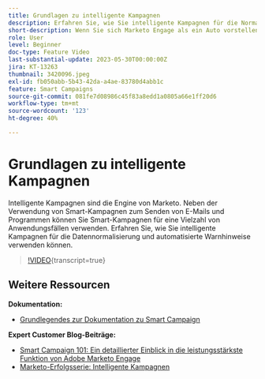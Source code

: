 ```yaml
---
title: Grundlagen zu intelligente Kampagnen
description: Erfahren Sie, wie Sie intelligente Kampagnen für die Normalisierung von Daten und automatische Warnmeldungen nutzen können.
short-description: Wenn Sie sich Marketo Engage als ein Auto vorstellen, ist die Smart-Kampagne der Motor. Smart-Kampagnen bieten mehr Möglichkeiten, als Sie sich vorstellen können, und es ist ganz einfach, sie zu nutzen.
role: User
level: Beginner
doc-type: Feature Video
last-substantial-update: 2023-05-30T00:00:00Z
jira: KT-13263
thumbnail: 3420096.jpeg
exl-id: fb050abb-5b43-42da-a4ae-83780d4abb1c
feature: Smart Campaigns
source-git-commit: 081fe7d08986c45f83a8edd1a0805a66e1ff20d6
workflow-type: tm+mt
source-wordcount: '123'
ht-degree: 40%

---
```


# Grundlagen zu intelligente Kampagnen

Intelligente Kampagnen sind die Engine von Marketo. Neben der Verwendung von Smart-Kampagnen zum Senden von E-Mails und Programmen können Sie Smart-Kampagnen für eine Vielzahl von Anwendungsfällen verwenden. Erfahren Sie, wie Sie intelligente Kampagnen für die Datennormalisierung und automatisierte Warnhinweise verwenden können.

>[!VIDEO](https://video.tv.adobe.com/v/3420096/?quality=12&learn=on){transcript=true}


## Weitere Ressourcen

**Dokumentation:**

* [Grundlegendes zur Dokumentation zu Smart Campaign](https://experienceleague.adobe.com/docs/marketo/using/product-docs/core-marketo-concepts/smart-campaigns/understanding-smart-campaigns.html?lang=de)

**Expert Customer Blog-Beiträge:**

* [Smart Campaign 101: Ein detaillierter Einblick in die leistungsstärkste Funktion von Adobe Marketo Engage](https://nation.marketo.com/t5/product-blogs/smart-campaigns-101-a-deep-dive-into-adobe-marketo-engage-s-most/ba-p/313385#M1838)
* [Marketo-Erfolgsserie: Intelligente Kampagnen](https://nation.marketo.com/t5/product-blogs/marketo-success-series-smart-campaigns/ba-p/306961)
